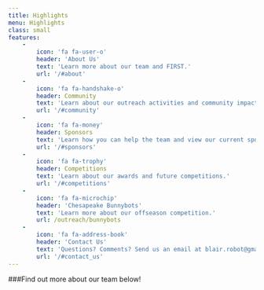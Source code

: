 ```yaml
---
title: Highlights
menu: Highlights
class: small
features:
    -
        icon: 'fa fa-user-o'
        header: 'About Us'
        text: 'Learn more about our team and FIRST.'
        url: '/#about'
    -
        icon: 'fa fa-handshake-o'
        header: Community
        text: 'Learn about our outreach activities and community impact.'
        url: '/#community'
    -
        icon: 'fa fa-money'
        header: Sponsors
        text: 'Learn how you can help the team and view our current sponsors.'
        url: '/#sponsors'
    -
        icon: 'fa fa-trophy'
        header: Competitions
        text: 'Learn about our awards and future competitions.'
        url: '/#competitions'
    -
        icon: 'fa fa-microchip'
        header: 'Chesapeake Bunnybots'
        text: 'Learn more about our offseason competition.'
        url: /outreach/bunnybots
    -
        icon: 'fa fa-address-book'
        header: 'Contact Us'
        text: 'Questions? Comments? Send us an email at blair.robot@gmail.com, or click here for other contact information.'
        url: '/#contact_us'
---
```


###Find out more about our team below!
